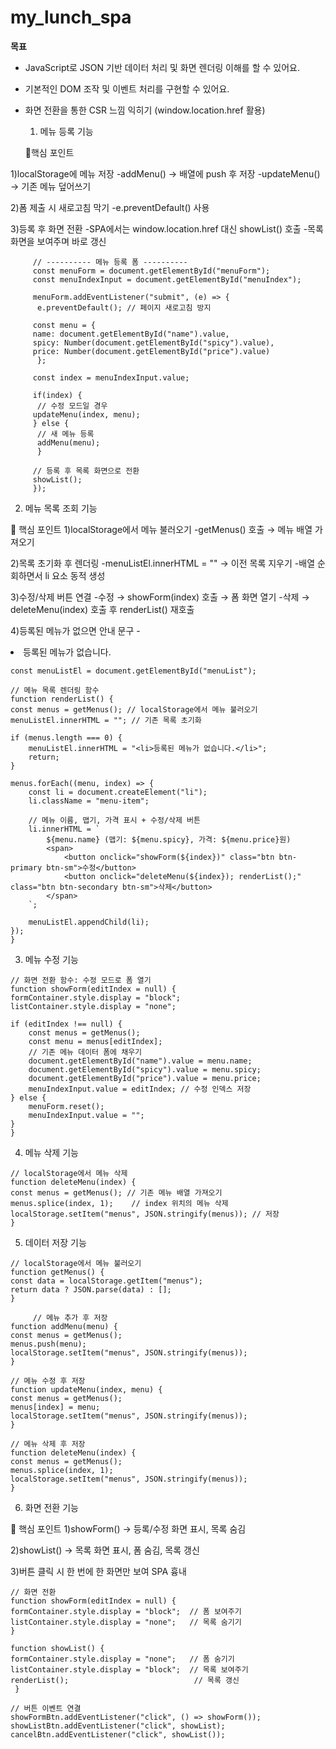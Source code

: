 # my_lunch_spa
**목표**  
- JavaScript로 JSON 기반 데이터 처리 및 화면 렌더링 이해를 할 수 있어요.
- 기본적인 DOM 조작 및 이벤트 처리를 구현할 수 있어요.
- 화면 전환을 통한 CSR 느낌 익히기 (window.location.href 활용)

  1. 메뉴 등록 기능
 
  🔹핵심 포인트

1)localStorage에 메뉴 저장
-addMenu() → 배열에 push 후 저장
-updateMenu() → 기존 메뉴 덮어쓰기

2)폼 제출 시 새로고침 막기
-e.preventDefault() 사용

3)등록 후 화면 전환
-SPA에서는 window.location.href 대신 showList() 호출
-목록 화면을 보여주며 바로 갱신

         // ---------- 메뉴 등록 폼 ----------
         const menuForm = document.getElementById("menuForm");
         const menuIndexInput = document.getElementById("menuIndex");

         menuForm.addEventListener("submit", (e) => {
          e.preventDefault(); // 페이지 새로고침 방지

         const menu = {
         name: document.getElementById("name").value,
         spicy: Number(document.getElementById("spicy").value),
         price: Number(document.getElementById("price").value)
          };

         const index = menuIndexInput.value;

         if(index) {
          // 수정 모드일 경우
         updateMenu(index, menu);
         } else {
          // 새 메뉴 등록
          addMenu(menu);
          }

         // 등록 후 목록 화면으로 전환
         showList();
         });

 
  2. 메뉴 목록 조회 기능

🔹 핵심 포인트
1)localStorage에서 메뉴 불러오기
-getMenus() 호출 → 메뉴 배열 가져오기

2)목록 초기화 후 렌더링
-menuListEl.innerHTML = "" → 이전 목록 지우기
-배열 순회하면서 li 요소 동적 생성

3)수정/삭제 버튼 연결
-수정 → showForm(index) 호출 → 폼 화면 열기
-삭제 → deleteMenu(index) 호출 후 renderList() 재호출

4)등록된 메뉴가 없으면 안내 문구
-<li>등록된 메뉴가 없습니다.</li>

    const menuListEl = document.getElementById("menuList");

    // 메뉴 목록 렌더링 함수
    function renderList() {
    const menus = getMenus(); // localStorage에서 메뉴 불러오기
    menuListEl.innerHTML = ""; // 기존 목록 초기화

    if (menus.length === 0) {
        menuListEl.innerHTML = "<li>등록된 메뉴가 없습니다.</li>";
        return;
    }

    menus.forEach((menu, index) => {
        const li = document.createElement("li");
        li.className = "menu-item";

        // 메뉴 이름, 맵기, 가격 표시 + 수정/삭제 버튼
        li.innerHTML = `
            ${menu.name} (맵기: ${menu.spicy}, 가격: ${menu.price}원)
            <span>
                <button onclick="showForm(${index})" class="btn btn-primary btn-sm">수정</button>
                <button onclick="deleteMenu(${index}); renderList();" class="btn btn-secondary btn-sm">삭제</button>
            </span>
        `;

        menuListEl.appendChild(li);
    });
    }


  3. 메뉴 수정 기능

    // 화면 전환 함수: 수정 모드로 폼 열기
    function showForm(editIndex = null) {
    formContainer.style.display = "block";
    listContainer.style.display = "none";

    if (editIndex !== null) {
        const menus = getMenus();
        const menu = menus[editIndex];
        // 기존 메뉴 데이터 폼에 채우기
        document.getElementById("name").value = menu.name;
        document.getElementById("spicy").value = menu.spicy;
        document.getElementById("price").value = menu.price;
        menuIndexInput.value = editIndex; // 수정 인덱스 저장
    } else {
        menuForm.reset();
        menuIndexInput.value = "";
    }
    }
 
  4. 메뉴 삭제 기능

    // localStorage에서 메뉴 삭제
    function deleteMenu(index) {
    const menus = getMenus(); // 기존 메뉴 배열 가져오기
    menus.splice(index, 1);    // index 위치의 메뉴 삭제
    localStorage.setItem("menus", JSON.stringify(menus)); // 저장
    }
 
  5. 데이터 저장 기능


    // localStorage에서 메뉴 불러오기
    function getMenus() {
    const data = localStorage.getItem("menus");
    return data ? JSON.parse(data) : [];
    }

         // 메뉴 추가 후 저장
    function addMenu(menu) {
    const menus = getMenus();
    menus.push(menu);
    localStorage.setItem("menus", JSON.stringify(menus));
    }

    // 메뉴 수정 후 저장
    function updateMenu(index, menu) {
    const menus = getMenus();
    menus[index] = menu;
    localStorage.setItem("menus", JSON.stringify(menus));
    }

    // 메뉴 삭제 후 저장
    function deleteMenu(index) {
    const menus = getMenus();
    menus.splice(index, 1);
    localStorage.setItem("menus", JSON.stringify(menus));
    }
 
  6. 화면 전환 기능

🔹 핵심 포인트
1)showForm() → 등록/수정 화면 표시, 목록 숨김

2)showList() → 목록 화면 표시, 폼 숨김, 목록 갱신

3)버튼 클릭 시 한 번에 한 화면만 보여 SPA 흉내


    // 화면 전환
    function showForm(editIndex = null) {
    formContainer.style.display = "block";  // 폼 보여주기
    listContainer.style.display = "none";   // 목록 숨기기
    }

    function showList() {
    formContainer.style.display = "none";   // 폼 숨기기
    listContainer.style.display = "block";  // 목록 보여주기
    renderList();                            // 목록 갱신
     }

    // 버튼 이벤트 연결
    showFormBtn.addEventListener("click", () => showForm());
    showListBtn.addEventListener("click", showList);
    cancelBtn.addEventListener("click", showList());


